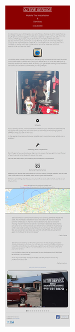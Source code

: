 ![DJTireService.com](https://github.com/JonVojtush/DJTireService.com/blob/c5d042c3ca9d9f96e42367d78f7f772feb4f6e84/iPad-1713118241066.jpeg)
